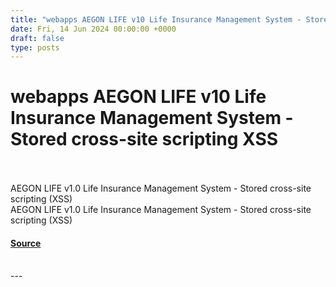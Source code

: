 ```yaml
---
title: "webapps AEGON LIFE v10 Life Insurance Management System - Stored cross-site scripting XSS"
date: Fri, 14 Jun 2024 00:00:00 +0000
draft: false
type: posts
---
```

# webapps AEGON LIFE v10 Life Insurance Management System - Stored cross-site scripting XSS

<br/>

<br/>
AEGON LIFE v1.0 Life Insurance Management System - Stored cross-site scripting (XSS)
<br/>
AEGON LIFE v1.0 Life Insurance Management System - Stored cross-site scripting (XSS)

#### [Source](https://www.exploit-db.com/exploits/52042)

<br/>
---
